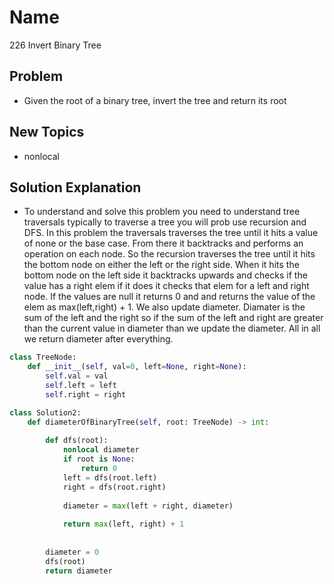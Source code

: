 # Name

226 Invert Binary Tree

## Problem

* Given the root of a binary tree, invert the tree and return its root

## New Topics

* nonlocal 


## Solution Explanation

* To understand and solve this problem you need to understand tree traversals typically to traverse a tree you will prob use recursion and DFS. In this problem the traversals traverses the tree until it hits a value of none or the base case. From there it backtracks and performs an operation on each node. So the recursion traverses the tree until it hits the bottom node on either the left or the right side. When it hits the bottom node on the left side it backtracks upwards and checks if the value has a right elem if it does it checks that elem for a left and right node. If the values are null it returns 0 and and returns the value of the elem as max(left,right) + 1. We also update diameter. Diamater is the sum of the left and the right so if the sum of the left and right are greater than the current value in diameter than we update the diameter. All in all we return diameter after everything. 

```python
class TreeNode:
    def __init__(self, val=0, left=None, right=None):
        self.val = val
        self.left = left
        self.right = right

class Solution2:
    def diameterOfBinaryTree(self, root: TreeNode) -> int:
        
        def dfs(root): 
            nonlocal diameter
            if root is None: 
                return 0
            left = dfs(root.left)
            right = dfs(root.right)
            
            diameter = max(left + right, diameter)
            
            return max(left, right) + 1
            
                    
        diameter = 0
        dfs(root)
        return diameter
```